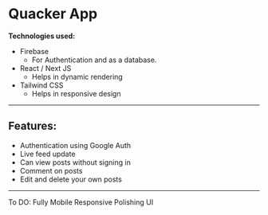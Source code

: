 # **Quacker App**

**Technologies used:**

- Firebase
    - For Authentication and as a database.
- React / Next JS
    - Helps in dynamic rendering
- Tailwind CSS
    - Helps in responsive design


---
## **Features:**
- Authentication using Google Auth
- Live feed update
- Can view posts without signing in
- Comment on posts
- Edit and delete your own posts

---
To DO:
Fully Mobile Responsive
Polishing UI
